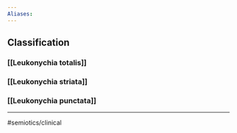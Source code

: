 ```yaml
---
Aliases: 
---
```

## Classification
### [[Leukonychia totalis]]
### [[Leukonychia striata]]
### [[Leukonychia punctata]]

---
#semiotics/clinical 